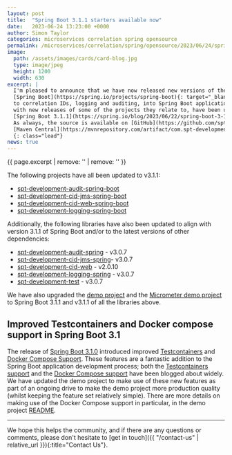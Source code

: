 ```yaml
---
layout: post
title:  "Spring Boot 3.1.1 starters available now"
date:   2023-06-24 13:23:00 +0000
author: Simon Taylor
categories: microservices correlation spring opensource
permalink: /microservices/correlation/spring/opensource/2023/06/24/spring-boot-3-1-1-starters-available-now
image:
  path: /assets/images/cards/card-blog.jpg
  type: image/jpeg
  height: 1200
  width: 630
excerpt: |
  I'm pleased to announce that we have now released new versions of the SPT Development 
  [Spring Boot](https://spring.io/projects/spring-boot){: target="_blank"} starter projects, for integrating the SPT Development libraries related 
  to correlation IDs, logging and auditing, into Spring Boot applications. <span class="d-inline d-md-none d-xl-inline">These new releases along 
  with new releases of some of the projects they relate to, have been updated to align with the recently released 
  [Spring Boot 3.1.1](https://spring.io/blog/2023/06/22/spring-boot-3-1-1-available-now){: target="_blank" }. 
  As always, the source is available on [GitHub](https://github.com/spt-development) and the artifacts are also available in
  [Maven Central](https://mvnrepository.com/artifact/com.spt-development) for easy inclusion in your own <em>Java</em> projects.</span>
  {: class="lead"}
news: true
---
```

{{ page.excerpt | remove: '<span class="d-inline d-md-none d-xl-inline">' | remove: '</span>' }}

The following projects have all been updated to v3.1.1:

* [spt-development-audit-spring-boot](https://github.com/spt-development/spt-development-audit-spring-boot)
* [spt-development-cid-jms-spring-boot](https://github.com/spt-development/spt-development-cid-jms-spring-boot)
* [spt-development-cid-web-spring-boot](https://github.com/spt-development/spt-development-cid-web-spring-boot)
* [spt-development-logging-spring-boot](https://github.com/spt-development/spt-development-logging-spring-boot)

Additionally, the following libraries have also been updated to align with version 3.1.1 of Spring Boot and/or to the latest versions of other 
dependencies:

* [spt-development-audit-spring](https://github.com/spt-development/spt-development-audit-spring) - v3.0.7
* [spt-development-cid-jms-spring](https://github.com/spt-development/spt-development-cid-jms-spring)- v3.0.7
* [spt-development-cid-web](https://github.com/spt-development/spt-development-cid-web) - v2.0.10
* [spt-development-logging-spring](https://github.com/spt-development/spt-development-logging-spring) - v3.0.7
* [spt-development-test](https://github.com/spt-development/spt-development-test) - v3.0.7

We have also upgraded the [demo project](https://github.com/spt-development/spt-development-demo) and the 
[Micrometer demo project](https://github.com/spt-development/spt-development-micrometer-tracing-demo) to Spring Boot 3.1.1 and v3.1.1 of all the libraries above.

<h2 class="fs-4">Improved Testcontainers and Docker compose support in Spring Boot 3.1</h2>

The release of [Spring Boot 3.1.0](https://spring.io/blog/2023/05/18/spring-boot-3-1-0-available-now) introduced improved 
[Testcontainers](https://docs.spring.io/spring-boot/docs/3.1.0/reference/html/features.html#features.testing.testcontainers.at-development-time) and
[Docker Compose Support](https://docs.spring.io/spring-boot/docs/3.1.0/reference/html/features.html#features.docker-compose). These features are a
fantastic addition to the Spring Boot application development process; both the 
[Testcontainers support](https://spring.io/blog/2023/06/23/improved-testcontainers-support-in-spring-boot-3-1) and the 
[Docker Compose support](https://spring.io/blog/2023/06/21/docker-compose-support-in-spring-boot-3-1) have been blogged about widely. We have 
updated the demo project to make use of these new features as part of an ongoing drive to make the demo project more production quality (whilst
keeping the feature set relatively simple). There are more details on making use of the Docker Compose support in particular, in the demo project
[README](https://github.com/spt-development/spt-development-demo/blob/main/README.md).

---

We hope this helps the community, and if there are any questions or comments, please don't hesitate to [get in touch]({{ "/contact-us" | relative_url }}){:title="Contact Us"}.
